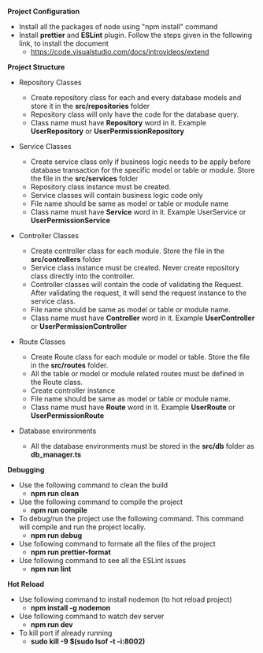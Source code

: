 **Project Configuration**

- Install all the packages of node using "npm install" command
- Install **prettier** and **ESLint** plugin. Follow the steps given in the following link, to install the document
  - https://code.visualstudio.com/docs/introvideos/extend

**Project Structure**

- Repository Classes

  - Create repository class for each and every database models and store it in the **src/repositories** folder
  - Repository class will only have the code for the database query.
  - Class name must have **Repository** word in it. Example **UserRepository** or **UserPermissionRepository**

- Service Classes

  - Create service class only if business logic needs to be apply before database transaction for the specific model or table or module. Store the file in the **src/services** folder
  - Repository class instance must be created.
  - Service classes will contain business logic code only
  - File name should be same as model or table or module name
  - Class name must have **Service** word in it. Example UserService or **UserPermissionService**

- Controller Classes

  - Create controller class for each module. Store the file in the **src/controllers** folder
  - Service class instance must be created. Never create repository class directly into the controller.
  - Controller classes will contain the code of validating the Request. After validating the request, it will send the request instance to the service class.
  - File name should be same as model or table or module name.
  - Class name must have **Controller** word in it. Example **UserController** or **UserPermissionController**

- Route Classes

  - Create Route class for each module or model or table. Store the file in the **src/routes** folder.
  - All the table or model or module related routes must be defined in the Route class.
  - Create controller instance
  - File name should be same as model or table or module name.
  - Class name must have **Route** word in it. Example **UserRoute** or **UserPermissionRoute**

- Database environments
  - All the database environments must be stored in the **src/db** folder as **db_manager.ts**

**Debugging**

- Use the following command to clean the build
  - **npm run clean**
- Use the following command to compile the project
  - **npm run compile**
- To debug/run the project use the following command. This command will compile and run the project locally.
  - **npm run debug**
- Use following command to formate all the files of the project
  - **npm run prettier-format**
- Use following command to see all the ESLint issues
  - **npm run lint**

**Hot Reload**

- Use following command to install nodemon (to hot reload project)
  - **npm install -g nodemon**
- Use following command to watch dev server
  - **npm run dev**
- To kill port if already running
  - **sudo kill -9 $(sudo lsof -t -i:8002)**